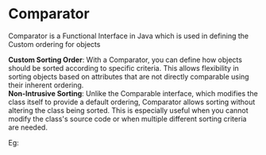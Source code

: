 # Comparator

Comparator is a Functional Interface in Java which is used in defining the Custom ordering for objects


**Custom Sorting Order**: With a Comparator, you can define how objects should be sorted according to specific criteria. This allows flexibility in sorting objects based on attributes that are not directly comparable using their inherent ordering.<br>
**Non-Intrusive Sorting**: Unlike the Comparable interface, which modifies the class itself to provide a default ordering, Comparator allows sorting without altering the class being sorted. This is especially useful when you cannot modify the class's source code or when multiple different sorting criteria are needed.<br>

Eg: 

